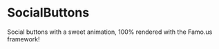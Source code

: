 SocialButtons
=============

Social buttons with a sweet animation, 100% rendered with the Famo.us framework!
